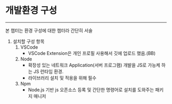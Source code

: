 개발환경 구성
============= 
***
본 챕터는 환경 구성에 대한 챕터라 간단히 서술
1. 설치할 구성 항목
   1. VSCode
       - VSCode Extension은 개인 프로필 사용해서 깃에 업로드 했음.(BB) 
   2. Node
       - 확장성 있는 네트워크 Application(서버 프로그램) 개발을 JS로 가능케 하는 JS 런타임 환경.
       - 라이브러리 설치 및 적용을 위해 필수
   3. Npm
       - Node.js 기반 js 오픈소스 등록 및 간단한 명령어로 설치를 도와주는 패키지 매니저 